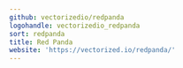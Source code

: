 ```yaml
---
github: vectorizedio/redpanda
logohandle: vectorizedio_redpanda
sort: redpanda
title: Red Panda
website: 'https://vectorized.io/redpanda/'
---
```


